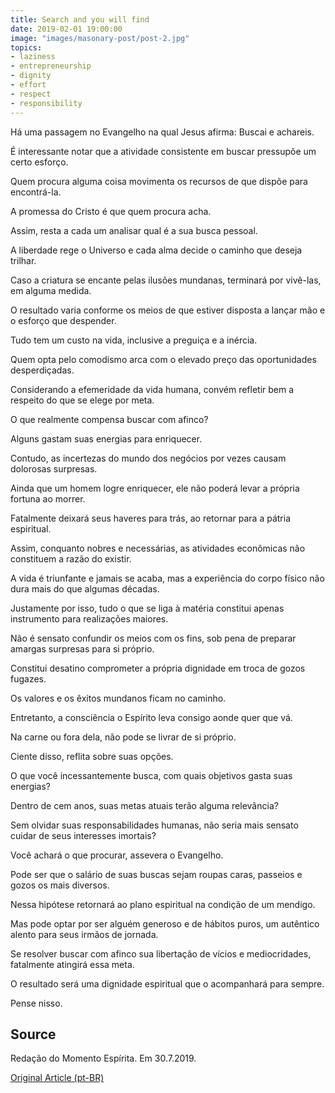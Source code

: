 ```yaml
---
title: Search and you will find
date: 2019-02-01 19:00:00
image: "images/masonary-post/post-2.jpg"
topics: 
- laziness
- entrepreneurship
- dignity
- effort
- respect
- responsibility
---
```


Há uma passagem no Evangelho na qual Jesus afirma: Buscai e achareis.

É interessante notar que a atividade consistente em buscar pressupõe um certo
esforço.

Quem procura alguma coisa movimenta os recursos de que dispõe para encontrá-la.

A promessa do Cristo é que quem procura acha.

Assim, resta a cada um analisar qual é a sua busca pessoal.

A liberdade rege o Universo e cada alma decide o caminho que deseja trilhar.

Caso a criatura se encante pelas ilusões mundanas, terminará por vivê-las, em
alguma medida.

O resultado varia conforme os meios de que estiver disposta a lançar mão e o
esforço que despender.

Tudo tem um custo na vida, inclusive a preguiça e a inércia.

Quem opta pelo comodismo arca com o elevado preço das oportunidades
desperdiçadas.

Considerando a efemeridade da vida humana, convém refletir bem a respeito do
que se elege por meta.

O que realmente compensa buscar com afinco?

Alguns gastam suas energias para enriquecer.

Contudo, as incertezas do mundo dos negócios por vezes causam dolorosas
surpresas.

Ainda que um homem logre enriquecer, ele não poderá levar a própria fortuna ao
morrer.

Fatalmente deixará seus haveres para trás, ao retornar para a pátria
espiritual.

Assim, conquanto nobres e necessárias, as atividades econômicas não constituem
a razão do existir.

A vida é triunfante e jamais se acaba, mas a experiência do corpo físico não
dura mais do que algumas décadas.

Justamente por isso, tudo o que se liga à matéria constitui apenas instrumento
para realizações maiores.

Não é sensato confundir os meios com os fins, sob pena de preparar amargas
surpresas para si próprio.

Constitui desatino comprometer a própria dignidade em troca de gozos fugazes.

Os valores e os êxitos mundanos ficam no caminho.

Entretanto, a consciência o Espírito leva consigo aonde quer que vá.

Na carne ou fora dela, não pode se livrar de si próprio.

Ciente disso, reflita sobre suas opções.

O que você incessantemente busca, com quais objetivos gasta suas energias?

Dentro de cem anos, suas metas atuais terão alguma relevância?

Sem olvidar suas responsabilidades humanas, não seria mais sensato cuidar de
seus interesses imortais?

Você achará o que procurar, assevera o Evangelho.

Pode ser que o salário de suas buscas sejam roupas caras, passeios e gozos os
mais diversos.

Nessa hipótese retornará ao plano espiritual na condição de um mendigo.

Mas pode optar por ser alguém generoso e de hábitos puros, um autêntico alento
para seus irmãos de jornada.

Se resolver buscar com afinco sua libertação de vícios e mediocridades,
fatalmente atingirá essa meta.

O resultado será uma dignidade espiritual que o acompanhará para sempre.

Pense nisso.

## Source
Redação do Momento Espírita.
Em 30.7.2019.

 


[Original Article (pt-BR)](http://momento.com.br/pt/ler_texto.php?id=5807)
